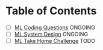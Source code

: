 # Table of Contents

- [ ] [ML Coding Questions](https://github.com/GuilinXie/machine_learning_interviews/tree/main/ml_coding_questions) 	            ONGOING
- [ ] [ML System Design](https://github.com/GuilinXie/machine_learning_interviews/tree/main/ml_system_design)		            ONGOING    
- [ ] [ML Take Home Challenge](https://github.com/GuilinXie/machine_learning_interviews/tree/main/ml_take_home_challenge)           TODO

